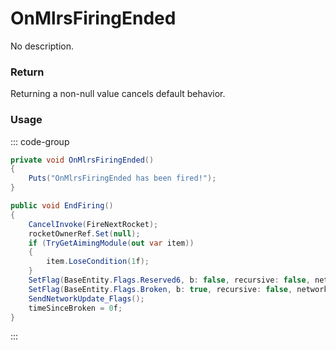 <Badge type="danger" text="Carbon Compatible"/><Badge type="warning" text="Oxide Compatible"/>
# OnMlrsFiringEnded
No description.
### Return
Returning a non-null value cancels default behavior.

### Usage
::: code-group
```csharp [Example]
private void OnMlrsFiringEnded()
{
	Puts("OnMlrsFiringEnded has been fired!");
}
```
```csharp [Source — Assembly-CSharp @ MLRS]
public void EndFiring()
{
	CancelInvoke(FireNextRocket);
	rocketOwnerRef.Set(null);
	if (TryGetAimingModule(out var item))
	{
		item.LoseCondition(1f);
	}
	SetFlag(BaseEntity.Flags.Reserved6, b: false, recursive: false, networkupdate: false);
	SetFlag(BaseEntity.Flags.Broken, b: true, recursive: false, networkupdate: false);
	SendNetworkUpdate_Flags();
	timeSinceBroken = 0f;
}

```
:::
